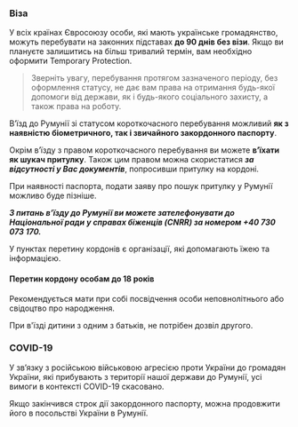 ### Віза
У всіх країнах Євросоюзу особи, які мають українське громадянство, можуть перебувати на законних підставах **до 90 днів без візи**. Якщо ви плануєте залишитись на більш тривалий термін, вам необхідно оформити Temporary Protection.
>Зверніть увагу, перебування протягом зазначеного періоду, без оформлення статусу, не дає вам права на отримання будь-якої допомоги від держави, як і будь-якого соціального захисту, а також права на роботу.

В’їзд до Румунії зі статусом короткочасного перебування можливий **як з наявністю біометричного, так і звичайного закордонного паспорту**.

Окрім в’їзду з правом короткочасного перебування ви можете **в’їхати як шукач притулку**. Також цим правом можна скористатися ***за відсутності у Вас документів***, попросивши притулку на кордоні.

При наявності паспорта, подати заяву про пошук притулку у Румунії можливо буде пізніше.

***З питань в’їзду до Румунії ви можете зателефонувати до Національної ради у справах біженців (CNRR) за номером +40 730 073 170.***

У пунктах перетину кордонів є організації, які допомагають їжею та інформацією.

#### Перетин кордону особам до 18 років 
Рекомендується мати при собі посвідчення особи неповнолітнього або свідоцтво про народження.

При в'їзді дитини з одним з батьків, не потрібен дозвіл другого.



### COVID-19
У зв’язку з російською військовою агресією проти України до громадян України, які прибувають з території нашої держави до Румунії, усі вимоги в контексті COVID-19 скасовано.

Якщо закінчився строк дії закордонного паспорту, можна продовжити його в посольстві України в Румунії.


